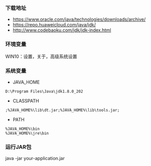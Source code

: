 ### 下载地址
- https://www.oracle.com/java/technologies/downloads/archive/
- https://repo.huaweicloud.com/java/jdk/
- http://www.codebaoku.com/jdk/jdk-index.html


### 环境变量
WIN10：设置，关于，高级系统设置

### 系统变量
- JAVA_HOME
```
D:\Program Files\Java\jdk1.8.0_202
```

- CLASSPATH
```
;%JAVA_HOME%\lib\dt.jar;%JAVA_HOME%\lib\tools.jar;
```

- PATH
```
%JAVA_HOME%\bin
%JAVA_HOME%\jre\bin
```
### 运行JAR包
java -jar your-application.jar
